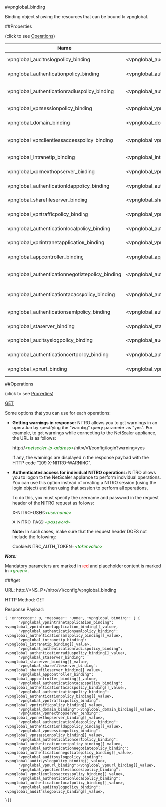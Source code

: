 #vpnglobal_binding

Binding object showing the resources that can be bound to vpnglobal.


##Properties 
<span>(click to see [Operations](#operations))</span>


<table><thead><tr><th>Name</th><th> Data Type</th><th> Permissions</th><th>Description</th></tr></thead><tbody><tr><td>vpnglobal_auditnslogpolicy_binding</td><td>&lt;vpnglobal_auditnslogpolicy_binding[]></td><td>Read-only</td><td>auditnslogpolicy that can be bound to vpnglobal.</td><tr><tr><td>vpnglobal_authenticationpolicy_binding</td><td>&lt;vpnglobal_authenticationpolicy_binding[]></td><td>Read-only</td><td>authenticationpolicy that can be bound to vpnglobal.</td><tr><tr><td>vpnglobal_authenticationradiuspolicy_binding</td><td>&lt;vpnglobal_authenticationradiuspolicy_binding[]></td><td>Read-only</td><td>authenticationradiuspolicy that can be bound to vpnglobal.</td><tr><tr><td>vpnglobal_vpnsessionpolicy_binding</td><td>&lt;vpnglobal_vpnsessionpolicy_binding[]></td><td>Read-only</td><td>vpnsessionpolicy that can be bound to vpnglobal.</td><tr><tr><td>vpnglobal_domain_binding</td><td>&lt;vpnglobal_domain_binding[]></td><td>Read-only</td><td>domain that can be bound to vpnglobal.</td><tr><tr><td>vpnglobal_vpnclientlessaccesspolicy_binding</td><td>&lt;vpnglobal_vpnclientlessaccesspolicy_binding[]></td><td>Read-only</td><td>vpnclientlessaccesspolicy that can be bound to vpnglobal.</td><tr><tr><td>vpnglobal_intranetip_binding</td><td>&lt;vpnglobal_intranetip_binding[]></td><td>Read-only</td><td>intranetip that can be bound to vpnglobal.</td><tr><tr><td>vpnglobal_vpnnexthopserver_binding</td><td>&lt;vpnglobal_vpnnexthopserver_binding[]></td><td>Read-only</td><td>vpnnexthopserver that can be bound to vpnglobal.</td><tr><tr><td>vpnglobal_authenticationldappolicy_binding</td><td>&lt;vpnglobal_authenticationldappolicy_binding[]></td><td>Read-only</td><td>authenticationldappolicy that can be bound to vpnglobal.</td><tr><tr><td>vpnglobal_sharefileserver_binding</td><td>&lt;vpnglobal_sharefileserver_binding[]></td><td>Read-only</td><td>sharefileserver that can be bound to vpnglobal.</td><tr><tr><td>vpnglobal_vpntrafficpolicy_binding</td><td>&lt;vpnglobal_vpntrafficpolicy_binding[]></td><td>Read-only</td><td>vpntrafficpolicy that can be bound to vpnglobal.</td><tr><tr><td>vpnglobal_authenticationlocalpolicy_binding</td><td>&lt;vpnglobal_authenticationlocalpolicy_binding[]></td><td>Read-only</td><td>authenticationlocalpolicy that can be bound to vpnglobal.</td><tr><tr><td>vpnglobal_vpnintranetapplication_binding</td><td>&lt;vpnglobal_vpnintranetapplication_binding[]></td><td>Read-only</td><td>vpnintranetapplication that can be bound to vpnglobal.</td><tr><tr><td>vpnglobal_appcontroller_binding</td><td>&lt;vpnglobal_appcontroller_binding[]></td><td>Read-only</td><td>appcontroller that can be bound to vpnglobal.</td><tr><tr><td>vpnglobal_authenticationnegotiatepolicy_binding</td><td>&lt;vpnglobal_authenticationnegotiatepolicy_binding[]></td><td>Read-only</td><td>authenticationnegotiatepolicy that can be bound to vpnglobal.</td><tr><tr><td>vpnglobal_authenticationtacacspolicy_binding</td><td>&lt;vpnglobal_authenticationtacacspolicy_binding[]></td><td>Read-only</td><td>authenticationtacacspolicy that can be bound to vpnglobal.</td><tr><tr><td>vpnglobal_authenticationsamlpolicy_binding</td><td>&lt;vpnglobal_authenticationsamlpolicy_binding[]></td><td>Read-only</td><td>authenticationsamlpolicy that can be bound to vpnglobal.</td><tr><tr><td>vpnglobal_staserver_binding</td><td>&lt;vpnglobal_staserver_binding[]></td><td>Read-only</td><td>staserver that can be bound to vpnglobal.</td><tr><tr><td>vpnglobal_auditsyslogpolicy_binding</td><td>&lt;vpnglobal_auditsyslogpolicy_binding[]></td><td>Read-only</td><td>auditsyslogpolicy that can be bound to vpnglobal.</td><tr><tr><td>vpnglobal_authenticationcertpolicy_binding</td><td>&lt;vpnglobal_authenticationcertpolicy_binding[]></td><td>Read-only</td><td>authenticationcertpolicy that can be bound to vpnglobal.</td><tr><tr><td>vpnglobal_vpnurl_binding</td><td>&lt;vpnglobal_vpnurl_binding[]></td><td>Read-only</td><td>vpnurl that can be bound to vpnglobal.</td><tr></tbody></table>
##Operations 
<span>(click to see [Properties](#properties))</span>


[GET](#get)


Some options that you can use for each operations:
<ul><li><p><b>Getting warnings in response:</b> NITRO allows you to get warnings in an operation by specifying the "warning" query parameter as "yes". For example, to get warnings while connecting to the NetScaler appliance, the URL is as follows:</p><p>http://<span style="color:green;font-style:italic;">&lt;netscaler-ip-address&gt;</span>/nitro/v1/config/login?warning=yes</p><p>If any, the warnings are displayed in the response payload with the HTTP code "209 X-NITRO-WARNING".</p></li><li><p><b>Authenticated access for individual NITRO operations:</b> NITRO allows you to logon to the NetScaler appliance to perform individual operations. You can use this option instead of creating a NITRO session (using the login object) and then using that session to perform all operations,</p><p>To do this, you must specify the username and password in the request header of the NITRO request as follows:</p><p>X-NITRO-USER:<span style="color:green;font-style:italic;">&lt;username&gt;</span></p><p>X-NITRO-PASS:<span style="color:green;font-style:italic;">&lt;password&gt;</span></p><p><b>Note:</b> In such cases, make sure that the request header DOES not include the following:</p><p>Cookie:NITRO_AUTH_TOKEN=<span style="color:green;font-style:italic;">&lt;tokenvalue&gt;</span></p></li></ul>



***Note:*** 
Mandatory parameters are marked in <span style="color:#FF0000;">red</span> and placeholder content is marked in <span style="color:green;font-style:italic">&lt;green&gt;</span>.

###get



URL: http://&lt;NS_IP&gt;/nitro/v1/config/vpnglobal_binding
HTTP Method: GET
Response Payload: ```{ "errorcode": 0, "message": "Done", "vpnglobal_binding": [ {      "vpnglobal_vpnintranetapplication_binding":<vpnglobal_vpnintranetapplication_binding[]_value>,      "vpnglobal_authenticationsamlpolicy_binding":<vpnglobal_authenticationsamlpolicy_binding[]_value>,      "vpnglobal_intranetip_binding":<vpnglobal_intranetip_binding[]_value>,      "vpnglobal_authenticationradiuspolicy_binding":<vpnglobal_authenticationradiuspolicy_binding[]_value>,      "vpnglobal_staserver_binding":<vpnglobal_staserver_binding[]_value>,      "vpnglobal_sharefileserver_binding":<vpnglobal_sharefileserver_binding[]_value>,      "vpnglobal_appcontroller_binding":<vpnglobal_appcontroller_binding[]_value>,      "vpnglobal_authenticationtacacspolicy_binding":<vpnglobal_authenticationtacacspolicy_binding[]_value>,      "vpnglobal_authenticationpolicy_binding":<vpnglobal_authenticationpolicy_binding[]_value>,      "vpnglobal_vpntrafficpolicy_binding":<vpnglobal_vpntrafficpolicy_binding[]_value>,      "vpnglobal_domain_binding":<vpnglobal_domain_binding[]_value>,      "vpnglobal_vpnnexthopserver_binding":<vpnglobal_vpnnexthopserver_binding[]_value>,      "vpnglobal_authenticationldappolicy_binding":<vpnglobal_authenticationldappolicy_binding[]_value>,      "vpnglobal_vpnsessionpolicy_binding":<vpnglobal_vpnsessionpolicy_binding[]_value>,      "vpnglobal_authenticationcertpolicy_binding":<vpnglobal_authenticationcertpolicy_binding[]_value>,      "vpnglobal_authenticationnegotiatepolicy_binding":<vpnglobal_authenticationnegotiatepolicy_binding[]_value>,      "vpnglobal_auditsyslogpolicy_binding":<vpnglobal_auditsyslogpolicy_binding[]_value>,      "vpnglobal_vpnurl_binding":<vpnglobal_vpnurl_binding[]_value>,      "vpnglobal_vpnclientlessaccesspolicy_binding":<vpnglobal_vpnclientlessaccesspolicy_binding[]_value>,      "vpnglobal_authenticationlocalpolicy_binding":<vpnglobal_authenticationlocalpolicy_binding[]_value>,      "vpnglobal_auditnslogpolicy_binding":<vpnglobal_auditnslogpolicy_binding[]_value>,}]}```



